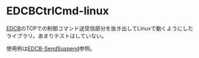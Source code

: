 # EDCBCtrlCmd-linux
[EDCB](https://github.com/xtne6f/EDCB)のTCPでの制御コマンド送受信部分を抜き出してLinuxで動くようにしたライブラリ。あまりテストはしていない。

使用例は[EDCB-SendSuspend](https://github.com/silane/EDCB-SendSuspend)参照。
